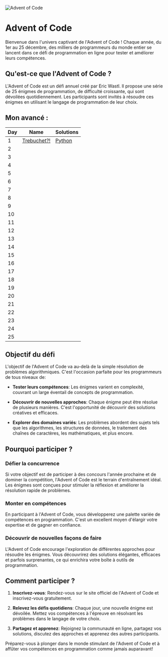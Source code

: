 ![Advent of Code](https://camo.githubusercontent.com/45e775d95451f2bda211ee757d1a959671cf4c762feb1e7ccaca59925704e333/68747470733a2f2f626c6f67732e7361702e636f6d2f77702d636f6e74656e742f75706c6f6164732f323032302f31312f456b616f5151545845414d4134424e2e6a7067)

# Advent of Code

Bienvenue dans l'univers captivant de l'Advent of Code ! Chaque année, du 1er au 25 décembre, des milliers de programmeurs du monde entier se lancent dans ce défi de programmation en ligne pour tester et améliorer leurs compétences.

## Qu'est-ce que l'Advent of Code ?

L'Advent of Code est un défi annuel créé par Eric Wastl. Il propose une série de 25 énigmes de programmation, de difficulté croissante, qui sont dévoilées quotidiennement. Les participants sont invités à résoudre ces énigmes en utilisant le langage de programmation de leur choix.

## Mon avancé :

| Day | Name                                               | Solutions                               |
| --- | -------------------------------------------------- | --------------------------------------- |
| 1   | [Trebuchet?!](https://adventofcode.com/2023/day/1) | [Python](01-12/main.py) |
| 2   |                                                    |                                         |
| 3   |                                                    |                                         |
| 4   |                                                    |                                         |
| 5   |                                                    |                                         |
| 6   |                                                    |                                         |
| 7   |                                                    |                                         |
| 8   |                                                    |                                         |
| 9   |                                                    |                                         |
| 10  |                                                    |                                         |
| 11  |                                                    |                                         |
| 12  |                                                    |                                         |
| 13  |                                                    |                                         |
| 14  |                                                    |                                         |
| 15  |                                                    |                                         |
| 16  |                                                    |                                         |
| 17  |                                                    |                                         |
| 18  |                                                    |                                         |
| 19  |                                                    |                                         |
| 20  |                                                    |                                         |
| 21  |                                                    |                                         |
| 22  |                                                    |                                         |
| 23  |                                                    |                                         |
| 24  |                                                    |                                         |
| 25  |                                                    |                                         |

## Objectif du défi

L'objectif de l'Advent of Code va au-delà de la simple résolution de problèmes algorithmiques. C'est l'occasion parfaite pour les programmeurs de tous niveaux de:

- **Tester leurs compétences**: Les énigmes varient en complexité, couvrant un large éventail de concepts de programmation.
  
- **Découvrir de nouvelles approches**: Chaque énigme peut être résolue de plusieurs manières. C'est l'opportunité de découvrir des solutions créatives et efficaces.

- **Explorer des domaines variés**: Les problèmes abordent des sujets tels que les algorithmes, les structures de données, le traitement des chaînes de caractères, les mathématiques, et plus encore.

## Pourquoi participer ?

### Défier la concurrence

Si votre objectif est de participer à des concours l'année prochaine et de dominer la compétition, l'Advent of Code est le terrain d'entraînement idéal. Les énigmes sont conçues pour stimuler la réflexion et améliorer la résolution rapide de problèmes.

### Monter en compétences

En participant à l'Advent of Code, vous développerez une palette variée de compétences en programmation. C'est un excellent moyen d'élargir votre expertise et de gagner en confiance.

### Découvrir de nouvelles façons de faire

L'Advent of Code encourage l'exploration de différentes approches pour résoudre les énigmes. Vous découvrirez des solutions élégantes, efficaces et parfois surprenantes, ce qui enrichira votre boîte à outils de programmation.

## Comment participer ?

1. **Inscrivez-vous**: Rendez-vous sur le site officiel de l'Advent of Code et inscrivez-vous gratuitement.
   
2. **Relevez les défis quotidiens**: Chaque jour, une nouvelle énigme est dévoilée. Mettez vos compétences à l'épreuve en résolvant les problèmes dans le langage de votre choix.

3. **Partagez et apprenez**: Rejoignez la communauté en ligne, partagez vos solutions, discutez des approches et apprenez des autres participants.

Préparez-vous à plonger dans le monde stimulant de l'Advent of Code et à affûter vos compétences en programmation comme jamais auparavant!
